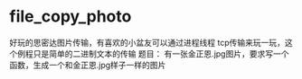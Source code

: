 # file_copy_photo
好玩的思密达图片传输，有喜欢的小盆友可以通过进程线程 tcp传输来玩一玩，这个例程只是简单的二进制文本的传输 题目： 有一张金正恩.jpg图片，要求写一个函数，生成一个和金正恩.jpg样子一样的图片
